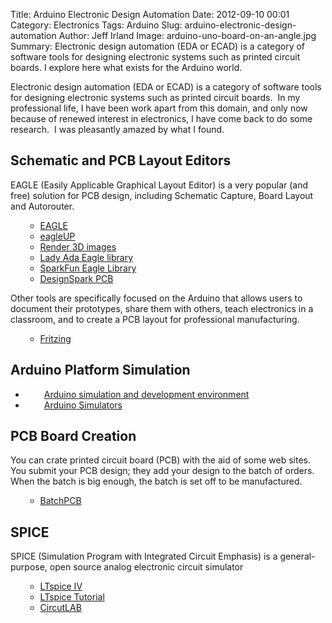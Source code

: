 Title: Arduino Electronic Design Automation
Date: 2012-09-10 00:01
Category: Electronics
Tags: Arduino
Slug: arduino-electronic-design-automation
Author: Jeff Irland
Image: arduino-uno-board-on-an-angle.jpg
Summary: Electronic design automation (EDA or ECAD) is a category of software tools for designing electronic systems such as printed circuit boards. I explore here what exists for the Arduino world.  

Electronic design automation (EDA or ECAD) is a category of software tools for designing electronic systems such as printed circuit boards.  In my professional life, I have been work apart from this domain, and only now because of renewed interest in electronics, I have come back to do some research.  I was pleasantly amazed by what I found.
<h2>Schematic and PCB Layout Editors</h2>
EAGLE (Easily Applicable Graphical Layout Editor) is a very popular (and free) solution for PCB design, including Schematic Capture, Board Layout and Autorouter.
<ul>
<ul>
	<li><a href="http://www.cadsoftusa.com/">EAGLE</a></li>
	<li><a href="http://eagleup.wordpress.com/">eagleUP</a></li>
	<li><a href="http://www.instructables.com/id/Render-3D-images-of-your-PCBs-using-Eagle3D-and-PO/">Render 3D images</a></li>
	<li><a href="http://www.ladyada.net/library/pcb/eaglelibrary.html">Lady Ada Eagle library</a></li>
	<li><a href="http://www.opencircuits.com/SFE_Footprint_Library_Eagle">SparkFun Eagle Library</a></li>
	<li><a href="http://www.designspark.com/">DesignSpark PCB</a></li>
</ul>
</ul>
Other tools are specifically focused on the Arduino that allows users to document their prototypes, share them with others, teach electronics in a classroom, and to create a PCB layout for professional manufacturing.
<ul>
<ul>
	<li><a href="http://fritzing.org/">Fritzing</a></li>
</ul>
</ul>
<h2>Arduino Platform Simulation</h2>
<ul>
	<li style="padding-left:30px;"><a href="http://virtualbreadboard.net/">Arduino simulation and development environment</a></li>
	<li style="padding-left:30px;"><a href="http://www.buildinginternetofthings.com/2012/03/25/arduino-simulators/">Arduino Simulators</a></li>
</ul>
<h2>PCB Board Creation</h2>
You can crate printed circuit board (PCB) with the aid of some web sites.  You submit your PCB design; they add your design to the batch of orders. When the batch is big enough, the batch is set off to be manufactured.
<ul>
<ul>
	<li><a href="http://batchpcb.com/index.php/Products">BatchPCB</a></li>
</ul>
</ul>
<h2>SPICE</h2>
SPICE (Simulation Program with Integrated Circuit Emphasis) is a general-purpose, open source analog electronic circuit simulator
<ul>
<ul>
	<li><a href="http://www.linear.com/designtools/software/">LTspice IV</a></li>
	<li><a href="http://denethor.wlu.ca/ltspice/">LTspice Tutorial</a></li>
	<li><a href="https://www.circuitlab.com/">CircutLAB</a></li>
</ul>
</ul>
